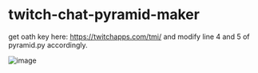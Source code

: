 # twitch-chat-pyramid-maker

get oath key here: https://twitchapps.com/tmi/ and modify line 4 and 5 of pyramid.py accordingly.

![image](https://user-images.githubusercontent.com/63506767/128326034-215063cd-574b-4028-a05a-300f27b94c97.png)
